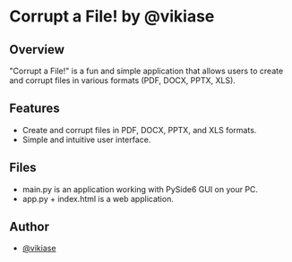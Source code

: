 # Corrupt a File! by @vikiase

## Overview
"Corrupt a File!" is a fun and simple application that allows users to create and corrupt files in various formats (PDF, DOCX, PPTX, XLS).

## Features
- Create and corrupt files in PDF, DOCX, PPTX, and XLS formats.
- Simple and intuitive user interface.

## Files
- main.py is an application working with PySide6 GUI on your PC.
- app.py + index.html is a web application.
## Author
- [@vikiase](https://github.com/vikiaseschool)
